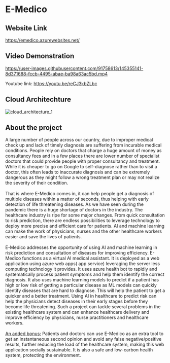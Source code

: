 # E-Medico
## Website Link
https://emedico.azurewebsites.net/

## Video Demonstration


https://user-images.githubusercontent.com/91758613/145355141-8d371688-fccb-4495-abae-ba98a63ac5bd.mp4


Youtube link: https://youtu.be/reCJ3kbZLbc
## Cloud Architechture 
![cloud_architecture_1](https://user-images.githubusercontent.com/91758613/145356239-a9410629-eb55-4d5c-beef-9a91fef6810a.jpg)

## About the project 
A large number of people across our country, due to improper medical check up and lack of timely diagnosis are suffering from incurable medical conditions. People rely on doctors that charge a huge amount of money as consultancy fees and in a few places there are lower number of specialist doctors that could provide people with proper consultancy and treatment. While it is cheaper to go on Google to self-diagnose rather than to visit a doctor, this often leads to inaccurate diagnosis and can be extremely dangerous as they might follow a wrong treatment plan or may not realize the severity of their condition. <br> <br>
That is where E-Medico comes in, it can help people get a diagnosis of multiple diseases within a matter of seconds, thus helping with early detection of life threatening diseases. As we have seen during the pandemic there is a huge shortage of doctors in the industry. The healthcare industry is ripe for some major changes. From quick consultation to risk prediction, there are endless possibilities to leverage technology to deploy more precise and efficient care for patients. AI and machine learning can make the work of physicians, nurses and the other healthcare workers easier and save the lives of patients. <br> <br>
E-Medico addresses the opportunity of using AI and machine learning in risk prediction and consultation of diseases for improving efficiency. E-Medico functions as a virtual AI medical assistant. It is deployed as a web application using azure web apps( app service) leveraging the server less computing technology it provides. It uses azure health bot to rapidly and systematically process patient symptoms and help them identify the correct diagnosis. It also uses machine learning models to predict if a patient has high or low risk of getting a particular disease as ML models can quickly identify diseases that are hard to diagnose. This will help the patient to get a quicker and a better treatment. Using AI in healthcare to predict risk can help the physicians detect diseases in their early stages before they become life threatening. Such a project can tackle several problems in the existing healthcare system and can enhance healthcare delivery and improve efficiency by physicians, nurse practitioners and healthcare workers. <br> <br>
<u>An added bonus:</u> Patients and doctors can use E-Medico as an extra tool to get an instantaneous second opinion and avoid any false negative/positive results, further reducing the load of the healthcare system, making this web application socially sustainable. It is also a safe and low-carbon health system, protecting the environment.
